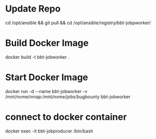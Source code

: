 # Update Repo
cd /opt/ansible && git pull && cd /opt/ansible/registry/bbt-jobpworker/

# Build Docker Image
docker build -t bbt-jobworker .

# Start Docker Image
docker run -d --name bbt-jobworker -v /mnt/nvme/nmap:/mnt/nvme/jobs/bugbounty bbt-jobworker

# connect to docker container
docker exec -it bbt-jobproducer /bin/bash